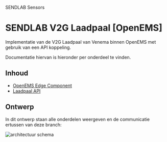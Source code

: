 SENDLAB Sensors

# SENDLAB V2G Laadpaal [OpenEMS]

Implementatie van de V2G Laadpaal van Venema binnen OpenEMS met gebruik van een API koppeling.

Documentatie hiervan is hieronder per onderdeel te vinden.

## Inhoud

 - [OpenEMS Edge Component](https://github.com/AvansETI/SENDLAB/tree/OpenEms/feature/V2G/OpenEMS/io.openems.edge.chargingstation.v2g)
 - [Laadpaal API](https://github.com/AvansETI/SENDLAB/tree/OpenEms/feature/V2G/Laadpaal%20(Venema%20V2G))

## Ontwerp

In dit ontwerp staan alle onderdelen weergeven en de communicatie ertussen van deze branch:

![architectuur schema](https://raw.githubusercontent.com/AvansETI/SENDLAB/OpenEms/feature/V2G/Laadpaal%20(Venema%20V2G)/ontwerp/a.png)
